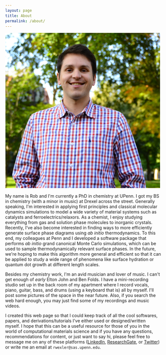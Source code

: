 ```yaml
---
layout: page
title: About
permalink: /about/
---
```


<img src="/images/Picture1.png" alt="That's me!" style="width:500px;">

My name is Rob and I'm currently a PhD in chemistry at UPenn. I got my BS in chemistry (with a minor in music) at Drexel across the street. Generally speaking, I'm interested in applying first principles and classical molecular dynamics simulations to model a wide variety of material systems such as catalysts and ferroelectrics/relaxors. As a chemist, I enjoy studying everything from gas and solution phase molecules to inorganic crystals. Recently, I've also become interested in finding ways to more efficiently generate surface phase diagrams using *ab initio* thermodynamics. To this end, my colleagues at Penn and I developed a software package that performs *ab initio* grand canonical Monte Carlo simulations, which can be used to sample thermodynamically relevant surface phases. In the future, we're hoping to make this algorithm more general and efficient so that it can be applied to study a wide range of phenomena like surface hydration or quantum dot growth at different length scales.

Besides my chemistry work, I'm an avid musician and lover of music. I can't get enough of *early* Elton John and Ben Folds. I have a mini-recording studio set up in the back room of my apartment where I record vocals, piano, guitar, bass, and drums (using a keyboard that is) all by myself. I'll post some pictures of the space in the near future. Also, if you search the web hard enough, you may just find some of my recordings and music videos.

I created this web page so that I could keep track of all the cool softwares, papers, and derivations/tutorials I've either used or designed/written myself. I hope that this can be a useful resource for those of you in the world of computational materials science and if you have any questions, recommendations for content, or just want to say hi, please feel free to message me on any of these platforms ([LinkedIn](https://www.linkedin.com/in/robertwexler/), [ResearchGate](https://www.researchgate.net/profile/Robert_Wexler), or [Twitter](https://twitter.com/robertowexler)) or write me an email at `rwexler@sas.upenn.edu`.

